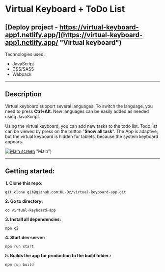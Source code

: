 # Virtual Keyboard + ToDo List

## [Deploy project - https://virtual-keyboard-app1.netlify.app/](https://virtual-keyboard-app1.netlify.app/ "Virtual keyboard")


Technologies used:

+ JavaScript
+ CSS/SASS
+ Webpack

***

## Description
Virtual keyboard support several languages. To switch the language, you need to press **Сtrl+Alt**.
New languages can be easily added as needed using JavaScript.

Using the virtual keyboard, you can add new tasks to the todo list.
Todo list can be viewed by press on the button "**Show all task**".
The App is adaptive, but the virtual keyboard is hidden for tablets, because the system keyboard appears. 


[![Main screen](./src/img/keyboard.gif)](https://virtual-keyboard-app1.netlify.app/) "Main")

***
## Getting started:
**1. Clone this repo:**
``` command
git clone git@github.com:HL-Dz/virtual-keyboard-app.git
```
**2. Go to directory:**
``` command
cd virtual-keyboard-app
```
**3. Install all dependencies:**
``` command
npm ci
```
**4. Start dev server:**
``` command
npm run start
```
**5. Builds the app for production to the build folder.:**
``` command
npm run build
```
